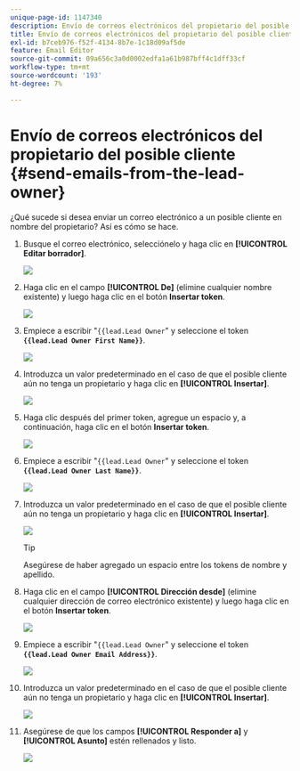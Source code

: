 ```yaml
---
unique-page-id: 1147340
description: Envío de correos electrónicos del propietario del posible cliente - Documentos de Marketo - Documentación del producto
title: Envío de correos electrónicos del propietario del posible cliente
exl-id: b7ceb976-f52f-4134-8b7e-1c18d09af5de
feature: Email Editor
source-git-commit: 09a656c3a0d0002edfa1a61b987bff4c1dff33cf
workflow-type: tm+mt
source-wordcount: '193'
ht-degree: 7%

---
```


# Envío de correos electrónicos del propietario del posible cliente {#send-emails-from-the-lead-owner}

¿Qué sucede si desea enviar un correo electrónico a un posible cliente en nombre del propietario?  Así es cómo se hace.

1. Busque el correo electrónico, selecciónelo y haga clic en **[!UICONTROL Editar borrador]**.

   ![](assets/one.png)

1. Haga clic en el campo **[!UICONTROL De]** (elimine cualquier nombre existente) y luego haga clic en el botón **Insertar token**.

   ![](assets/two.png)

1. Empiece a escribir &quot;`{{lead.Lead Owner`&quot; y seleccione el token **`{{lead.Lead Owner First Name}}`**.

   ![](assets/image2014-9-11-13-3a7-3a43.png)

1. Introduzca un valor predeterminado en el caso de que el posible cliente aún no tenga un propietario y haga clic en **[!UICONTROL Insertar]**.

   ![](assets/image2014-9-11-13-3a7-3a58.png)

1. Haga clic después del primer token, agregue un espacio y, a continuación, haga clic en el botón **Insertar token**.

   ![](assets/five.png)

1. Empiece a escribir &quot;`{{lead.Lead Owner`&quot; y seleccione el token **`{{lead.Lead Owner Last Name}}`**.

   ![](assets/image2014-9-11-13-3a8-3a24.png)

1. Introduzca un valor predeterminado en el caso de que el posible cliente aún no tenga un propietario y haga clic en **[!UICONTROL Insertar]**.

   ![](assets/image2014-9-11-13-3a8-3a39.png)

   >[!TIP]
   >
   >Asegúrese de haber agregado un espacio entre los tokens de nombre y apellido.

1. Haga clic en el campo **[!UICONTROL Dirección desde]** (elimine cualquier dirección de correo electrónico existente) y luego haga clic en el botón **Insertar token**.

   ![](assets/eight.png)

1. Empiece a escribir &quot;`{{lead.Lead Owner`&quot; y seleccione el token **`{{lead.Lead Owner Email Address}}`**.

   ![](assets/image2014-9-11-13-3a9-3a33.png)

1. Introduzca un valor predeterminado en el caso de que el posible cliente aún no tenga un propietario y haga clic en **[!UICONTROL Insertar]**.

   ![](assets/ten.png)

1. Asegúrese de que los campos **[!UICONTROL Responder a]** y **[!UICONTROL Asunto]** estén rellenados y listo.

   ![](assets/eleven.png)
